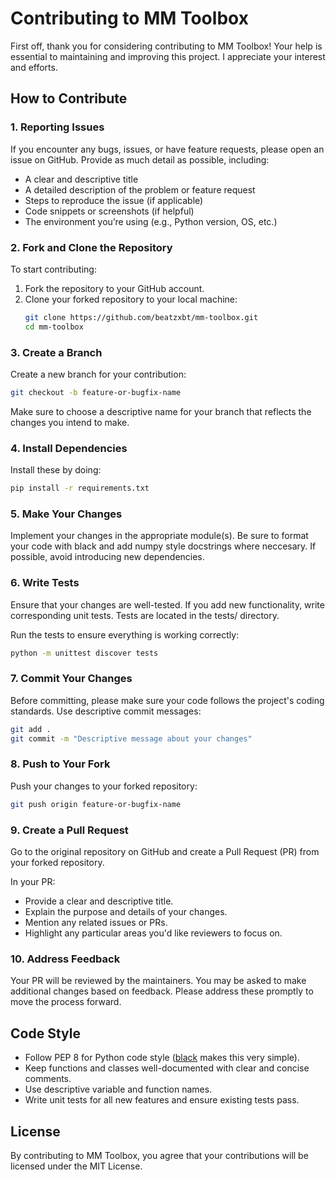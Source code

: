 # Contributing to MM Toolbox
First off, thank you for considering contributing to MM Toolbox! Your help is essential to maintaining and improving this project. I appreciate your interest and efforts.

## How to Contribute

### 1. Reporting Issues
If you encounter any bugs, issues, or have feature requests, please open an issue on GitHub. Provide as much detail as possible, including:

- A clear and descriptive title
- A detailed description of the problem or feature request
- Steps to reproduce the issue (if applicable)
- Code snippets or screenshots (if helpful)
- The environment you’re using (e.g., Python version, OS, etc.)

### 2. Fork and Clone the Repository
To start contributing:

1. Fork the repository to your GitHub account.
2. Clone your forked repository to your local machine:
   ```bash
   git clone https://github.com/beatzxbt/mm-toolbox.git
   cd mm-toolbox
   ```

### 3. Create a Branch
Create a new branch for your contribution:
```bash
git checkout -b feature-or-bugfix-name
```

Make sure to choose a descriptive name for your branch that reflects the changes you intend to make.

### 4. Install Dependencies
Install these by doing:
```bash
pip install -r requirements.txt
```

### 5. Make Your Changes
Implement your changes in the appropriate module(s). Be sure to format your code with black and add numpy style docstrings where neccesary. If possible, avoid introducing new dependencies.

### 6. Write Tests
Ensure that your changes are well-tested. If you add new functionality, write corresponding unit tests. Tests are located in the tests/ directory.

Run the tests to ensure everything is working correctly:
```bash
python -m unittest discover tests
```

### 7. Commit Your Changes
Before committing, please make sure your code follows the project's coding standards. Use descriptive commit messages:
```bash
git add .
git commit -m "Descriptive message about your changes"
```

### 8. Push to Your Fork
Push your changes to your forked repository:
```bash
git push origin feature-or-bugfix-name
```

### 9. Create a Pull Request
Go to the original repository on GitHub and create a Pull Request (PR) from your forked repository.

In your PR:
* Provide a clear and descriptive title.
* Explain the purpose and details of your changes.
* Mention any related issues or PRs.
* Highlight any particular areas you'd like reviewers to focus on.

### 10. Address Feedback
Your PR will be reviewed by the maintainers. You may be asked to make additional changes based on feedback. Please address these promptly to move the process forward.

## Code Style
* Follow PEP 8 for Python code style ([black](https://github.com/psf/black) makes this very simple).
* Keep functions and classes well-documented with clear and concise comments.
* Use descriptive variable and function names.
* Write unit tests for all new features and ensure existing tests pass.

## License
By contributing to MM Toolbox, you agree that your contributions will be licensed under the MIT License.
